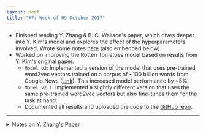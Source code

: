 ```yaml
---
layout: post
title: "#7: Week of 09 October 2017"
---
```


- Finished reading Y. Zhang & B. C. Wallace's paper, which dives deeper into Y. Kim's model and explores the effect of the hyperparameters involved. Wrote some notes [here](https://gist.github.com/SuyashLakhotia/d6fb338cd529af0181d78b00a3436e29) (also embedded below).
- Worked on improving the Rotten Tomatoes model based on results from Y. Kim's original paper.
  - `Model v2`: Implemented a version of the model that uses pre-trained word2vec vectors trained on a corpus of ~100 billion words from Google News ([Link](https://code.google.com/archive/p/word2vec/)). This increased model performance by ~5%.
  - `Model v2.1`: Implemented a slightly different version that uses the same pre-trained word2vec vectors but also fine-tunes them for the task at hand.
  - Documented all results and uploaded the code to the [GitHub repo](https://github.com/SuyashLakhotia/RottenTomatoesCNN).

---

<details>
  <summary>Notes on Y. Zhang's Paper</summary>
  <script src="https://gist.github.com/SuyashLakhotia/d6fb338cd529af0181d78b00a3436e29.js"></script>
</details>
